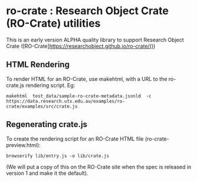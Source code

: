 # ro-crate : Research Object Crate (RO-Crate) utilities 

This is an early version ALPHA quality library to support Research Object Crate ([RO-Crate]https://researchobject.github.io/ro-crate/())


## HTML Rendering

To render HTML for an RO-Crate, use makehtml, with a URL to the ro-crate.js rendering script. Eg:

```makehtml  test_data/sample-ro-crate-metadata.jsonld  -c https://data.research.uts.edu.au/examples/ro-crate/examples/src/crate.js```



## Regenerating crate.js

To create the rendering script for an RO-Crate HTML file (ro-crate-preview.html):

```browserify lib/entry.js -o lib/crate.js```

(We will put a copy of this on the RO-Crate site when the spec is released in version 1 and make it the default).







